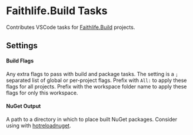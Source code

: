 # Faithlife.Build Tasks

Contributes VSCode tasks for [Faithlife.Build](https://faithlife.github.io/FaithlifeBuild/) projects.

## Settings

#### Build Flags

Any extra flags to pass with build and package tasks. The setting is a `;` separated list of global or per-project flags. Prefix with `All:` to apply these flags for all projects. Prefix with the workspace folder name to apply these flags for only this workspace.

#### NuGet Output

A path to a directory in which to place built NuGet packages. Consider using with [hotreloadnuget](https://www.nuget.org/packages/hotreloadnuget/).
